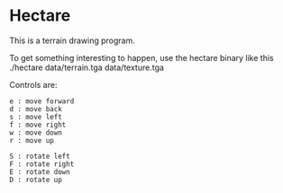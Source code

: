 Hectare
=======

This is a terrain drawing program.

To get something interesting to happen, use the hectare binary like this
./hectare data/terrain.tga data/texture.tga

Controls are:

    e : move forward
    d : move back
    s : move left
    f : move right
    w : move down
    r : move up
    
    S : rotate left
    F : rotate right
    E : rotate down
    D : rotate up
